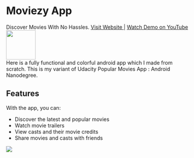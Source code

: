 # Moviezy App
Discover Movies With No Hassles. <a href="http://moviezy.kelechizy.com"> Visit Website </a> | <a href="https://www.youtube.com/watch?v=JPGs5j5_6G0"> Watch Demo on YouTube </a><br>
<img height="80px" src="http://moviezy.kelechizy.com/assets/images/google-play-badge.png"/>
<br>Here is a fully functional and colorful android app which I made from scratch. This is my variant of Udacity Popular Movies App : Android Nanodegree.

<h2>Features</h2>
With the app, you can:
<ul>
  <li>Discover the latest and popular movies </li>
  <li>Watch movie trailers</li>
  <li>View casts and their movie credits</li>
  <li>Share movies and casts with friends</li>
</ul>


<img src="http://moviezy.kelechizy.com/assets/images/Moviezy%20App%20Promo.jpg"/>


